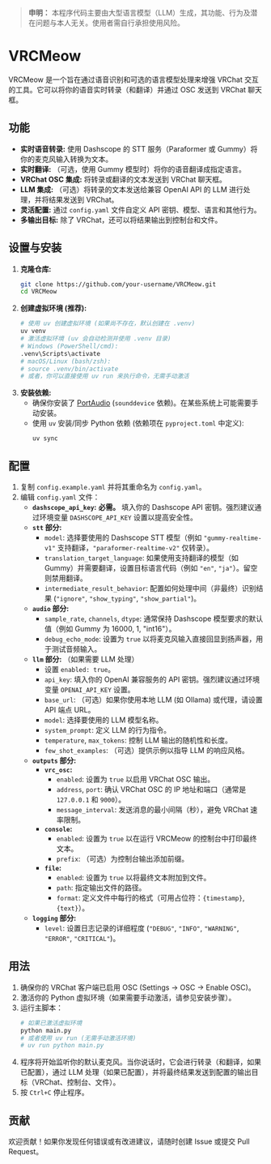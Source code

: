 > **申明：** 本程序代码主要由大型语言模型（LLM）生成，其功能、行为及潜在问题与本人无关。使用者需自行承担使用风险。

# VRCMeow

VRCMeow 是一个旨在通过语音识别和可选的语言模型处理来增强 VRChat 交互的工具。它可以将你的语音实时转录（和翻译）并通过 OSC 发送到 VRChat 聊天框。

## 功能

*   **实时语音转录:** 使用 Dashscope 的 STT 服务（Paraformer 或 Gummy）将你的麦克风输入转换为文本。
*   **实时翻译:** （可选，使用 Gummy 模型时）将你的语音翻译成指定语言。
*   **VRChat OSC 集成:** 将转录或翻译的文本发送到 VRChat 聊天框。
*   **LLM 集成:** （可选）将转录的文本发送给兼容 OpenAI API 的 LLM 进行处理，并将结果发送到 VRChat。
*   **灵活配置:** 通过 `config.yaml` 文件自定义 API 密钥、模型、语言和其他行为。
*   **多输出目标:** 除了 VRChat，还可以将结果输出到控制台和文件。

## 设置与安装

1.  **克隆仓库:**
    ```bash
    git clone https://github.com/your-username/VRCMeow.git
    cd VRCMeow
    ```
2.  **创建虚拟环境 (推荐):**
    ```bash
    # 使用 uv 创建虚拟环境 (如果尚不存在，默认创建在 .venv)
    uv venv
    # 激活虚拟环境 (uv 会自动检测并使用 .venv 目录)
    # Windows (PowerShell/cmd):
    .venv\Scripts\activate
    # macOS/Linux (bash/zsh):
    # source .venv/bin/activate
    # 或者，你可以直接使用 uv run 来执行命令，无需手动激活
    ```
3.  **安装依赖:**
    *   确保你安装了 [PortAudio](http://www.portaudio.com/download.html) (`sounddevice` 依赖)。在某些系统上可能需要手动安装。
    *   使用 `uv` 安装/同步 Python 依赖 (依赖项在 `pyproject.toml` 中定义):
        ```bash
        uv sync
        ```

## 配置

1.  复制 `config.example.yaml` 并将其重命名为 `config.yaml`。
2.  编辑 `config.yaml` 文件：
    *   **`dashscope_api_key`:** **必需。** 填入你的 Dashscope API 密钥。强烈建议通过环境变量 `DASHSCOPE_API_KEY` 设置以提高安全性。
    *   **`stt` 部分:**
        *   `model`: 选择要使用的 Dashscope STT 模型（例如 `"gummy-realtime-v1"` 支持翻译，`"paraformer-realtime-v2"` 仅转录）。
        *   `translation_target_language`: 如果使用支持翻译的模型（如 Gummy）并需要翻译，设置目标语言代码（例如 `"en"`, `"ja"`）。留空则禁用翻译。
        *   `intermediate_result_behavior`: 配置如何处理中间（非最终）识别结果 (`"ignore"`, `"show_typing"`, `"show_partial"`)。
    *   **`audio` 部分:**
        *   `sample_rate`, `channels`, `dtype`: 通常保持 Dashscope 模型要求的默认值（例如 Gummy 为 16000, 1, "int16"）。
        *   `debug_echo_mode`: 设置为 `true` 以将麦克风输入直接回显到扬声器，用于测试音频输入。
    *   **`llm` 部分:** （如果需要 LLM 处理）
        *   设置 `enabled: true`。
        *   `api_key`: 填入你的 OpenAI 兼容服务的 API 密钥。强烈建议通过环境变量 `OPENAI_API_KEY` 设置。
        *   `base_url`: （可选）如果你使用本地 LLM (如 Ollama) 或代理，请设置 API 端点 URL。
        *   `model`: 选择要使用的 LLM 模型名称。
        *   `system_prompt`: 定义 LLM 的行为指令。
        *   `temperature`, `max_tokens`: 控制 LLM 输出的随机性和长度。
        *   `few_shot_examples`: （可选）提供示例以指导 LLM 的响应风格。
    *   **`outputs` 部分:**
        *   **`vrc_osc`:**
            *   `enabled`: 设置为 `true` 以启用 VRChat OSC 输出。
            *   `address`, `port`: 确认 VRChat OSC 的 IP 地址和端口（通常是 `127.0.0.1` 和 `9000`）。
            *   `message_interval`: 发送消息的最小间隔（秒），避免 VRChat 速率限制。
        *   **`console`:**
            *   `enabled`: 设置为 `true` 以在运行 VRCMeow 的控制台中打印最终文本。
            *   `prefix`: （可选）为控制台输出添加前缀。
        *   **`file`:**
            *   `enabled`: 设置为 `true` 以将最终文本附加到文件。
            *   `path`: 指定输出文件的路径。
            *   `format`: 定义文件中每行的格式（可用占位符：`{timestamp}`, `{text}`）。
    *   **`logging` 部分:**
        *   `level`: 设置日志记录的详细程度 (`"DEBUG"`, `"INFO"`, `"WARNING"`, `"ERROR"`, `"CRITICAL"`)。

## 用法

1.  确保你的 VRChat 客户端已启用 OSC (Settings -> OSC -> Enable OSC)。
2.  激活你的 Python 虚拟环境（如果需要手动激活，请参见安装步骤）。
3.  运行主脚本：
    ```bash
    # 如果已激活虚拟环境
    python main.py
    # 或者使用 uv run (无需手动激活环境)
    # uv run python main.py
    ```
4.  程序将开始监听你的默认麦克风。当你说话时，它会进行转录（和翻译，如果已配置），通过 LLM 处理（如果已配置），并将最终结果发送到配置的输出目标（VRChat、控制台、文件）。
5.  按 `Ctrl+C` 停止程序。

## 贡献

欢迎贡献！如果你发现任何错误或有改进建议，请随时创建 Issue 或提交 Pull Request。